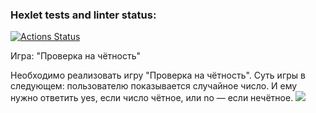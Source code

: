 ### Hexlet tests and linter status:
[![Actions Status](https://github.com/MiranaM/php-project-45/actions/workflows/hexlet-check.yml/badge.svg)](https://github.com/MiranaM/php-project-45/actions)


</p>Игра: "Проверка на чётность"
</p>Необходимо реализовать игру "Проверка на чётность". Суть игры в следующем: пользователю показывается случайное число. И ему нужно ответить yes, если число чётное, или no — если нечётное.
<a href="https://asciinema.org/connect/c729792e-3019-46ea-a8fd-dd30194c68be" target="_blank"><img src="https://asciinema.org/connect/c729792e-3019-46ea-a8fd-dd30194c68be.svg" /></a>